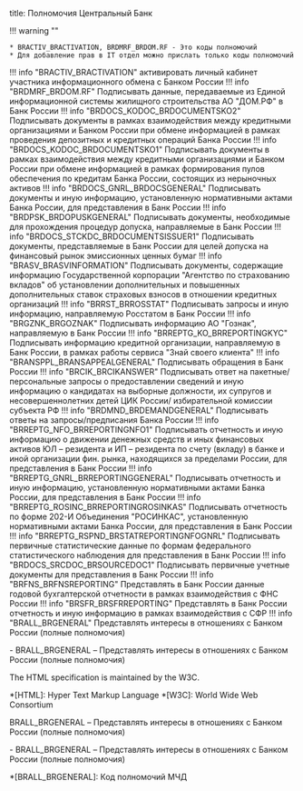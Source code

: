 title: Полномочия Центральный Банк

!!! warning ""

    * BRACTIV_BRACTIVATION, BRDMRF_BRDOM.RF - Это коды полномочий
    * Для добавление прав в IT отдел можно прислать только коды полномочий

!!! info "BRACTIV_BRACTIVATION"
    активировать личный кабинет участника информационного обмена с Банком России
!!! info "BRDMRF_BRDOM.RF"
    Подписывать данные, передаваемые из Единой информационной системы жилищного строительства АО "ДОМ.РФ" в Банк России
!!! info "BRDOCS_KODOC_BRDOCUMENTSKO2"
    Подписывать документы в рамках взаимодействия между кредитными организациями и Банком России при обмене информацией в рамках проведения депозитных и кредитных операций Банка России
!!! info "BRDOCS_KODOC_BRDOCUMENTSKO1"
    Подписывать документы в рамках взаимодействия между кредитными организациями и Банком России при обмене информацией в рамках формирования пулов обеспечения по кредитам Банка России, состоящих из нерыночных активов
!!! info "BRDOCS_GNRL_BRDOCSGENERAL"
    Подписывать документы и иную информацию, установленную нормативными актами Банка России, для представления в Банк России
!!! info "BRDPSK_BRDOPUSKGENERAL"
    Подписывать документы, необходимые для прохождения процедур допуска, направляемые в Банк России
!!! info "BRDOCS_STCKDC_BRDOCUMENTSISSUER1"
    Подписывать документы, представляемые в Банк России для целей допуска на финансовый рынок эмиссионных ценных бумаг
!!! info "BRASV_BRASVINFORMATION"
    Подписывать документы, содержащие информацию Государственной корпорации "Агентство по страхованию вкладов" об установлении дополнительных и повышенных дополнительных ставок страховых взносов в отношении кредитных организаций
!!! info "BRRST_BRROSSTAT"
    Подписывать запросы и иную информацию, направляемую Росстатом в Банк России
!!! info "BRGZNK_BRGOZNAK"
    Подписывать информацию АО "Гознак", направляемую в Банк России
!!! info "BRREPTG_KO_BRREPORTINGKYC"
    Подписывать информацию кредитной организации, направляемую в Банк России, в рамках работы сервиса "Знай своего клиента"
!!! info "BRANSPPL_BRANSAPPEALGENERAL"
    Подписывать обращения в Банк России
!!! info "BRCIK_BRCIKANSWER"
    Подписывать ответ на пакетные/персональные запросы о предоставлении сведений и иную информацию о кандидатах на выборные должности, их супругов и несовершеннолетних детей ЦИК России/ избирательной комиссии субъекта РФ
!!! info "BRDMND_BRDEMANDGENERAL"
    Подписывать ответы на запросы/предписания Банка России
!!! info "BRREPTG_NFO_BRREPORTINGNFO1"
    Подписывать отчетность и иную информацию о движении денежных средств и иных финансовых активов ЮЛ – резидента и ИП – резидента по счету (вкладу) в банке и иной организации фин. рынка, находящихся за пределами России, для представления в Банк России
!!! info "BRREPTG_GNRL_BRREPORTINGGENERAL"
    Подписывать отчетность и иную информацию, установленную нормативными актами Банка России, для представления в Банк России
!!! info "BRREPTG_ROSINC_BRREPORTINGROSINKAS"
    Подписывать отчетность по форме 202-И Объединения "РОСИНКАС", установленную нормативными актами Банка России, для представления в Банк России
!!! info "BRREPTG_RSPND_BRSTATREPORTINGNFOGNRL"
    Подписывать первичные статистические данные по формам федерального статистического наблюдения для представления в Банк России
!!! info "BRDOCS_SRCDOC_BRSOURCEDOC1"
    Подписывать первичные учетные документы для представления в Банк России
!!! info "BRFNS_BRFNSREPORTING"
    Представлять в Банк России данные годовой бухгалтерской отчетности в рамках взаимодействия с ФНС России
!!! info "BRSFR_BRSFRREPORTING"
    Представлять в Банк России отчетность и иную информацию в рамках взаимодействия с СФР
!!! info "BRALL_BRGENERAL"
    Представлять интересы в отношениях с Банком России (полные полномочия)



<div class="grid cards" markdown>
- BRALL_BRGENERAL – Представлять интересы в отношениях с Банком России (полные полномочия)
</div>


The HTML specification is maintained by the W3C.

*[HTML]: Hyper Text Markup Language
*[W3C]: World Wide Web Consortium

BRALL_BRGENERAL – Представлять интересы в отношениях с Банком России (полные полномочия)





<div class="grid cards" markdown>
- BRALL_BRGENERAL – Представлять интересы в отношениях с Банком России (полные полномочия)

*[BRALL_BRGENERAL]: Код полномочий МЧД

</div>